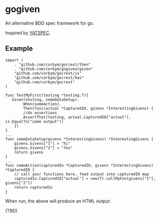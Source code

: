 # gogiven
An alternative BDD spec framework for go.

Inspired by [YATSPEC](https://github.com/bodar/yatspec).

## Example
```
import (
	. "github.com/corbym/gocrest/then"
	. "github.com/corbym/gogiven/given"
	"github.com/corbym/gocrest/is"
	"github.com/corbym/gocrest/has"
	"github.com/corbym/gocrest"
)

func TestMyFirst(testing *testing.T){
   Given(testing, someDataSetup).
        When(someAction).
        Then(func(actual *CapturedIO, givens *InterestingGivens) {
        //do assertions
        AssertThat(testing, actual.CapturedIO["actual"], is.EqualTo("some output"))
    })
}
...
func someDataSetup(givens *InterestingGivens) *InterestingGivens {
    givens.Givens["1"] = "hi"
    givens.Givens["2"] = "foo"
    return givens
}
...
func someAction(capturedIo *CapturedIO, givens *InterestingGivens) *CapturedIO {
    // call your functions here, feed output into capturedIO map
    capturedIo.CapturedIO["actual"] = new(T).callMyFun(givens["1"], givens["2"])
    return capturedIo
}
```

When run, the above will produce an HTML output:

(TBD)